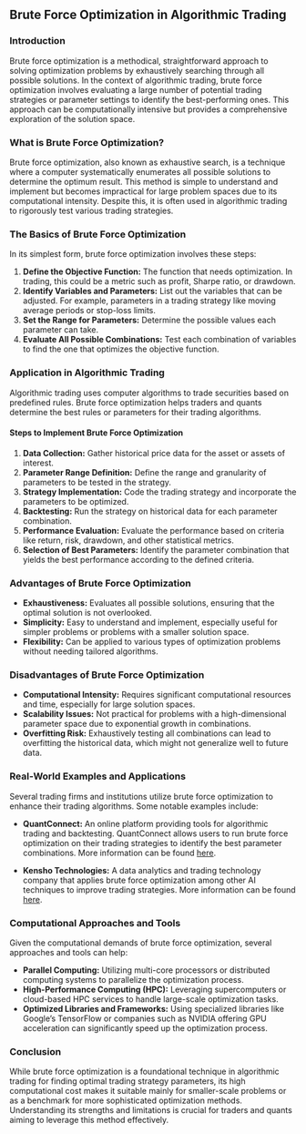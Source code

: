 ## Brute Force Optimization in Algorithmic Trading

### Introduction

Brute force optimization is a methodical, straightforward approach to solving optimization problems by exhaustively searching through all possible solutions. In the context of algorithmic trading, brute force optimization involves evaluating a large number of potential trading strategies or parameter settings to identify the best-performing ones. This approach can be computationally intensive but provides a comprehensive exploration of the solution space.

### What is Brute Force Optimization?

Brute force optimization, also known as exhaustive search, is a technique where a computer systematically enumerates all possible solutions to determine the optimum result. This method is simple to understand and implement but becomes impractical for large problem spaces due to its computational intensity. Despite this, it is often used in algorithmic trading to rigorously test various trading strategies.

### The Basics of Brute Force Optimization

In its simplest form, brute force optimization involves these steps:
1. **Define the Objective Function:** The function that needs optimization. In trading, this could be a metric such as profit, Sharpe ratio, or drawdown.
2. **Identify Variables and Parameters:** List out the variables that can be adjusted. For example, parameters in a trading strategy like moving average periods or stop-loss limits.
3. **Set the Range for Parameters:** Determine the possible values each parameter can take.
4. **Evaluate All Possible Combinations:** Test each combination of variables to find the one that optimizes the objective function.

### Application in Algorithmic Trading

Algorithmic trading uses computer algorithms to trade securities based on predefined rules. Brute force optimization helps traders and quants determine the best rules or parameters for their trading algorithms. 

#### Steps to Implement Brute Force Optimization

1. **Data Collection:** Gather historical price data for the asset or assets of interest.
2. **Parameter Range Definition:** Define the range and granularity of parameters to be tested in the strategy.
3. **Strategy Implementation:** Code the trading strategy and incorporate the parameters to be optimized.
4. **Backtesting:** Run the strategy on historical data for each parameter combination.
5. **Performance Evaluation:** Evaluate the performance based on criteria like return, risk, drawdown, and other statistical metrics.
6. **Selection of Best Parameters:** Identify the parameter combination that yields the best performance according to the defined criteria.

### Advantages of Brute Force Optimization

- **Exhaustiveness:** Evaluates all possible solutions, ensuring that the optimal solution is not overlooked.
- **Simplicity:** Easy to understand and implement, especially useful for simpler problems or problems with a smaller solution space.
- **Flexibility:** Can be applied to various types of optimization problems without needing tailored algorithms.

### Disadvantages of Brute Force Optimization

- **Computational Intensity:** Requires significant computational resources and time, especially for large solution spaces.
- **Scalability Issues:** Not practical for problems with a high-dimensional parameter space due to exponential growth in combinations.
- **Overfitting Risk:** Exhaustively testing all combinations can lead to overfitting the historical data, which might not generalize well to future data.

### Real-World Examples and Applications

Several trading firms and institutions utilize brute force optimization to enhance their trading algorithms. Some notable examples include:

- **QuantConnect:** An online platform providing tools for algorithmic trading and backtesting. QuantConnect allows users to run brute force optimization on their trading strategies to identify the best parameter combinations. More information can be found [here](https://www.quantconnect.com).

- **Kensho Technologies:** A data analytics and trading technology company that applies brute force optimization among other AI techniques to improve trading strategies. More information can be found [here](https://www.kensho.com).

### Computational Approaches and Tools

Given the computational demands of brute force optimization, several approaches and tools can help:

- **Parallel Computing:** Utilizing multi-core processors or distributed computing systems to parallelize the optimization process.
- **High-Performance Computing (HPC):** Leveraging supercomputers or cloud-based HPC services to handle large-scale optimization tasks.
- **Optimized Libraries and Frameworks:** Using specialized libraries like Google’s TensorFlow or companies such as NVIDIA offering GPU acceleration can significantly speed up the optimization process.

### Conclusion

While brute force optimization is a foundational technique in algorithmic trading for finding optimal trading strategy parameters, its high computational cost makes it suitable mainly for smaller-scale problems or as a benchmark for more sophisticated optimization methods. Understanding its strengths and limitations is crucial for traders and quants aiming to leverage this method effectively.
